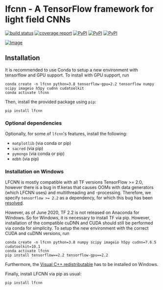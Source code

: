 # lfcnn - A TensorFlow framework for light field CNNs
[![build status](https://gitlab.com/iiit-public/lfcnn/badges/master/pipeline.svg)](https://gitlab.com/iiit-public/lfcnn/commits/master)
[![coverage report](https://gitlab.com/iiit-public/lfcnn/badges/master/coverage.svg)](https://gitlab.com/iiit-public/lfcnn/commits/master)
[![PyPI](https://img.shields.io/pypi/v/lfcnn.svg)](https://pypi.org/project/lfcnn/#description)
[![PyPI](https://img.shields.io/pypi/pyversions/lfcnn.svg)](https://pypi.org/project/lfcnn/#description)
[![PyPI](https://img.shields.io/pypi/status/lfcnn.svg)](https://pypi.org/project/lfcnn/#description)


[![Image](https://gitlab.com/iiit-public/lfcnn/-/wikis/uploads/c8f13881b0f2cb18f0db3247c6f2cc66/lfcnn_logo_gitlab.png)](https://gitlab.com/iiit-public/lfcnn/)




## Installation

It is recommended to use Conda to setup a new environment with tensorflow and GPU support.
To install with GPU support, run

```
conda create -n lfcnn python=3.8 tensorflow-gpu=2.2 tensorflow numpy scipy imageio h5py cudnn cudatoolkit
conda activate lfcnn
```

Then, install the provided package using `pip`:

```
pip install lfcnn
```

### Optional dependencies
Optionally, for some of `lfcnn`'s features, install the following:

- `matplotlib` (via conda or pip)
- `sacred` (via pip)
- `pymongo` (via conda or pip)
- `mdbh` (via pip)


### Installation on Windows
LFCNN is mostly compatible with all TF versions TensorFlow >= 2.0, 
however there is a bug in tf.keras that causes OOMs with data generators 
(which LFCNN uses) and multithreading and -processing. 
Therefore, we specify `tensorflow >= 2.2` as a dependency, 
for which this bug has been [resolved](https://github.com/tensorflow/tensorflow/commit/e918c6e6fab5d0005fcde83d57e92b70343d3553).
 
However, as of June 2020, TF 2.2 is not released on Anaconda for Windows. 
So for Windows, it is necessary to install TF via pip. 
However, installation of the compatible cuDNN and CUDA should still be 
performed via conda for simplicity.
To setup the new environment with the correct CUDA and cuDNN versions, run

```
conda create -n lfcnn python=3.8 numpy scipy imageio h5py cudnn=7.6.5 cudatoolkit=10.1
conda activate lfcnn
pip install tensorflow==2.2 tensorflow-gpu==2.2
```
Furthermore, the [Visual C++ redistributable](https://support.microsoft.com/en-us/help/2977003/the-latest-supported-visual-c-downloads)
has to be installed on Windows.

Finally, install LFCNN via pip as usual:

```
pip install lfcnn
```